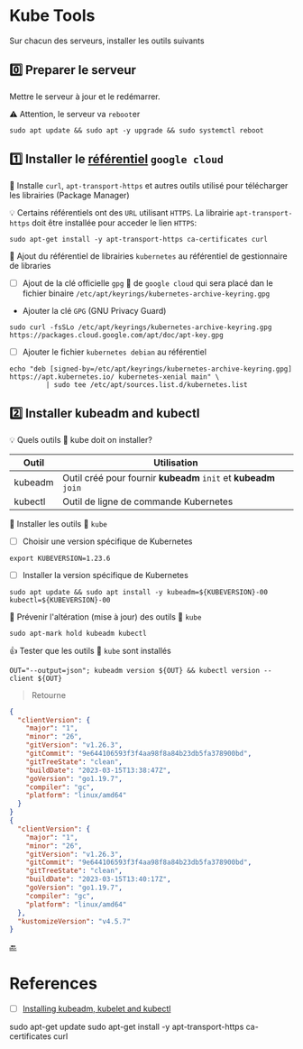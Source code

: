 # Kube Tools

Sur chacun des serveurs, installer les outils suivants

## :zero: Preparer le serveur

Mettre le serveur à jour et le redémarrer.

:warning: Attention, le serveur va `reboot`er

```
sudo apt update && sudo apt -y upgrade && sudo systemctl reboot
```

## :one: Installer le [référentiel](https://docs.docker.com/engine/install/ubuntu/#install-using-the-repository) `google cloud`

:round_pushpin: Installe `curl`, `apt-transport-https` et autres outils utilisé pour télécharger les librairies (Package Manager)

:bulb: Certains référentiels ont des `URL` utilisant `HTTPS`. La librairie `apt-transport-https` doit être installée pour acceder le lien `HTTPS`:

```
sudo apt-get install -y apt-transport-https ca-certificates curl
```

:round_pushpin: Ajout du référentiel de librairies `kubernetes` au référentiel de gestionnaire de libraries  

- [ ] Ajout de la clé officielle `gpg` :key: de `google cloud` qui sera placé dan le fichier binaire `/etc/apt/keyrings/kubernetes-archive-keyring.gpg`

* Ajouter la clé `GPG` (GNU Privacy Guard)

```
sudo curl -fsSLo /etc/apt/keyrings/kubernetes-archive-keyring.gpg https://packages.cloud.google.com/apt/doc/apt-key.gpg
```

- [ ] Ajouter le fichier `kubernetes debian` au référentiel

```
echo "deb [signed-by=/etc/apt/keyrings/kubernetes-archive-keyring.gpg] https://apt.kubernetes.io/ kubernetes-xenial main" \
         | sudo tee /etc/apt/sources.list.d/kubernetes.list
```

## :two: Installer **kubeadm** and **kubectl**

:bulb: Quels outils :ice_cube: kube doit on installer? 

| Outil   | Utilisation                                                      |
|---------|------------------------------------------------------------------|
| kubeadm | Outil créé pour fournir **kubeadm** `init` et **kubeadm** `join` |
| kubectl | Outil de ligne de commande Kubernetes                            |

:round_pushpin: Installer les outils :ice_cube: `kube`

- [ ] Choisir une version spécifique de Kubernetes

```
export KUBEVERSION=1.23.6
``` 

- [ ] Installer la version spécifique de Kubernetes

```
sudo apt update && sudo apt install -y kubeadm=${KUBEVERSION}-00 kubectl=${KUBEVERSION}-00
```

:round_pushpin: Prévenir l'altération (mise à jour) des outils :ice_cube: `kube`

```
sudo apt-mark hold kubeadm kubectl
```

:+1: Tester que les outils :ice_cube: `kube` sont installés

```
OUT="--output=json"; kubeadm version ${OUT} && kubectl version --client ${OUT}
```
> Retourne
```json
{
  "clientVersion": {
    "major": "1",
    "minor": "26",
    "gitVersion": "v1.26.3",
    "gitCommit": "9e644106593f3f4aa98f8a84b23db5fa378900bd",
    "gitTreeState": "clean",
    "buildDate": "2023-03-15T13:38:47Z",
    "goVersion": "go1.19.7",
    "compiler": "gc",
    "platform": "linux/amd64"
  }
}
{
  "clientVersion": {
    "major": "1",
    "minor": "26",
    "gitVersion": "v1.26.3",
    "gitCommit": "9e644106593f3f4aa98f8a84b23db5fa378900bd",
    "gitTreeState": "clean",
    "buildDate": "2023-03-15T13:40:17Z",
    "goVersion": "go1.19.7",
    "compiler": "gc",
    "platform": "linux/amd64"
  },
  "kustomizeVersion": "v4.5.7"
}
```

[:back:](../#round_pushpin-installation-des-outils)

# References

- [ ] [Installing kubeadm, kubelet and kubectl](https://kubernetes.io/docs/setup/production-environment/tools/kubeadm/install-kubeadm/#installing-kubeadm-kubelet-and-kubectl)

sudo apt-get update
sudo apt-get install -y apt-transport-https ca-certificates curl
